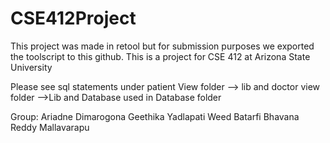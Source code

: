 # CSE412Project
This project was made in retool but for submission purposes we exported the toolscript to this github. This is a project for CSE 412 at Arizona State University

Please see sql statements under patient View folder --> lib and doctor view folder -->Lib and Database used in Database folder

Group:
Ariadne Dimarogona
Geethika Yadlapati
Weed Batarfi
Bhavana Reddy Mallavarapu
